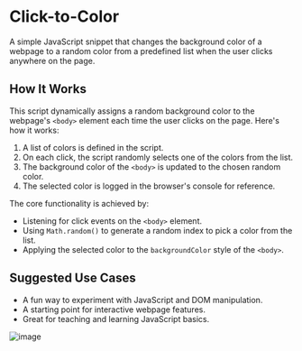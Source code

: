 # **Click-to-Color**

A simple JavaScript snippet that changes the background color of a webpage to a random color from a predefined list when the user clicks anywhere on the page.

## **How It Works**
This script dynamically assigns a random background color to the webpage's `<body>` element each time the user clicks on the page. Here's how it works:

1. A list of colors is defined in the script.
2. On each click, the script randomly selects one of the colors from the list.
3. The background color of the `<body>` is updated to the chosen random color.
4. The selected color is logged in the browser's console for reference.

The core functionality is achieved by:
- Listening for click events on the `<body>` element.
- Using `Math.random()` to generate a random index to pick a color from the list.
- Applying the selected color to the `backgroundColor` style of the `<body>`.


## **Suggested Use Cases**
- A fun way to experiment with JavaScript and DOM manipulation.
- A starting point for interactive webpage features.
- Great for teaching and learning JavaScript basics.

![image](https://github.com/user-attachments/assets/aeb239ce-93bd-4f35-aeb6-dd0c9d896c40)

